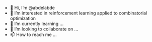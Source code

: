 - 👋 Hi, I’m @abdelabde
- 👀 I’m interested in reinforcement learning applied to combinatorial optimization
- 🌱 I’m currently learning ...
- 💞️ I’m looking to collaborate on ...
- 📫 How to reach me ...

<!---
abdelabde/abdelabde is a ✨ special ✨ repository because its `README.md` (this file) appears on your GitHub profile.
You can click the Preview link to take a look at your changes.
--->
